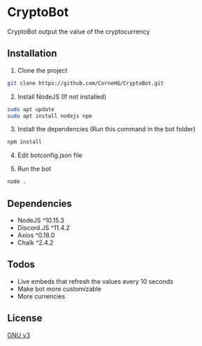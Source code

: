 # CryptoBot

CryptoBot output the value of the cryptocurrency

## Installation

1. Clone the project

```bash
git clone https://github.com/CorneHQ/CryptoBot.git
```
2. Install NodeJS (If not installed)

```bash
sudo apt update
sudo apt install nodejs npm
```
3. Install the dependencies (Run this command in the bot folder)
```bash
npm install
``` 
4. Edit botconfig.json file

5. Run the bot
```bash
node .
```

## Dependencies

* NodeJS ^10.15.3
* Discord.JS ^11.4.2
* Axios ^0.18.0
* Chalk ^2.4.2

## Todos

* Live embeds that refresh the values every 10 seconds
* Make bot more customizable
* More currencies

## License
[GNU v3](https://www.gnu.org/licenses/gpl-3.0.en.html)
